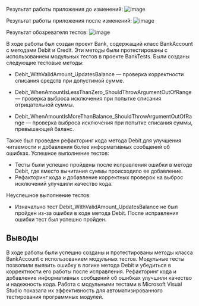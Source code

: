 Результат работы приложения до изменений:
![image](https://github.com/user-attachments/assets/c7b3b086-49e6-4aca-83fc-a5fe3875774d)

Результат работы приложения после изменений:
![image](https://github.com/user-attachments/assets/0b3eeaf4-e230-440b-bb97-bfd9db83bb8a)

Результат обозревателя тестов:
![image](https://github.com/user-attachments/assets/949df82e-b0c8-4ef4-aa96-79b97b9e2e87)

В ходе работы был создан проект Bank, содержащий класс BankAccount с методами Debit и Credit. Эти методы были протестированы с использованием модульных тестов в проекте BankTests. 
Были созданы следующие тестовые методы:

- Debit_WithValidAmount_UpdatesBalance — проверка корректности списания средств при допустимой сумме.

- Debit_WhenAmountIsLessThanZero_ShouldThrowArgumentOutOfRange — проверка выброса исключения при попытке списания отрицательной суммы.

- Debit_WhenAmountIsMoreThanBalance_ShouldThrowArgumentOutOfRange — проверка выброса исключения при попытке списания суммы, превышающей баланс.

Также был проведен рефакторинг кода метода Debit для улучшения читаемости и добавления более информативных сообщений об ошибках.
Успешное выполнение тестов:
- Тесты были успешно пройдены после исправления ошибки в методе Debit, где вместо вычитания суммы происходило ее добавление.
- Рефакторинг кода и добавление корректных проверок на выброс исключений улучшили качество кода.

Неуспешное выполнение тестов:
- Изначально тест Debit_WithValidAmount_UpdatesBalance не был пройден из-за ошибки в коде метода Debit. После исправления ошибки тест был успешно пройден.

## Выводы 
В ходе работы были успешно созданы и протестированы методы класса BankAccount с использованием модульных тестов.
Модульные тесты позволили выявить ошибку в логике метода Debit и убедиться в корректности его работы после исправления.
Рефакторинг кода и добавление информативных сообщений об ошибках улучшили качество и надежность кода.
Работа с модульными тестами в Microsoft Visual Studio показала их эффективность для автоматизированного тестирования программных модулей.



